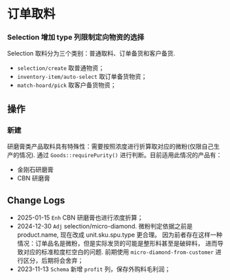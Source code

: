 # 订单取料

### Selection 增加 type 列限制定向物资的选择
Selection 取料分为三个类别：普通取料、订单备货和客户备货.

- `selection/create` 取普通物资；
- `inventory-item/auto-select` 取订单备货物资；
- `match-hoard/pick` 取客户备货物资；

操作
--------------------------------------------------------------------------
### 新建
研磨膏类产品取料具有特殊性：需要按照浓度进行折算取对应的微粉(仅限自己生产的情况).
通过 `Goods::requirePurity()` 进行判断。目前适用此情况的产品有：

- 金刚石研磨膏
- CBN 研磨膏

Change Logs
--------------------------------------------------------------------------
- 2025-01-15 `Enh` CBN 研磨膏也进行浓度折算；
- 2024-12-30 `Adj` selection/micro-diamond. 微粉判定依据之前是 product.name, 现在改成 unit.sku.spu.type 更合理。
  因为前者存在这样一种情况：订单品名是微粉，但是实际发货的可能是整形料甚至是破碎料，
  进而导致对应的标准粒度栏空白的问题. 前期使用 `micro-diamond-from-customer` 进行区分，后期将会舍弃；
- 2023-11-13 `Schema` 新增 `profit` 列，保存外购料毛利润；
